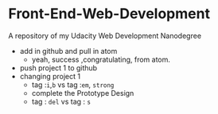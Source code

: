 # Front-End-Web-Development
A repository of my Udacity Web Development Nanodegree
- add in github and pull in atom
  - yeah, success ,congratulating, from atom.
- push project 1 to github
- changing project 1
  - tag :`i`,`b` vs tag :`em`, `strong`
  - complete the Prototype Design
  - tag : `del` vs tag : `s`
